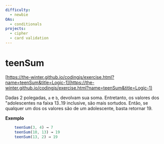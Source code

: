 ```yaml
---
difficulty:
  - newbie
OAs:
  - conditionals
projects:
  - cipher
  - card validation
---
```


# teenSum

[https://the-winter.github.io/codingjs/exercise.html?name=teenSum&title=Logic-1](https://the-winter.github.io/codingjs/exercise.html?name=teenSum&title=Logic-1)

Dadas 2 polegadas, `a` e `b`, devolvam sua soma. Entretanto, os valores dos
"adolescentes na faixa 13..19 inclusive, são mais sortudos. Então, se
qualquer um dos os valores são de um adolescente, basta retornar 19.

__Exemplo__

```js
    teenSum(3, 4) → 7
    teenSum(10, 13) → 19
    teenSum(13, 2) → 19
```

